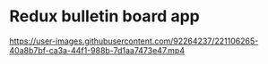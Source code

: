 # Redux bulletin board app



https://user-images.githubusercontent.com/92264237/221106265-40a8b7bf-ca3a-44f1-988b-7d1aa7473e47.mp4

